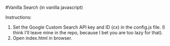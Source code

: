 #Vanilla Search (in vanilla javascript)

Instructions:
1. Set the Google Custom Search API key and ID (cx) in the config.js file. (I think I'll leave mine in the repo, because I bet you are too lazy for that).
2. Open index.html in browser.
